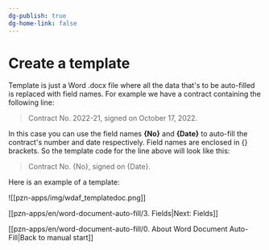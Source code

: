 ```yaml
---
dg-publish: true
dg-home-link: false
---
```

# Create a template

Template is just a Word .docx file where all the data that's to be auto-filled is replaced with field names.
For example we have a contract containing the following line:
>Contract No. 2022-21, signed on October 17, 2022.

In this case you can use the field names **{No}** and **{Date}** to auto-fill the contract's number and date respectively. Field names are enclosed in {} brackets. So the template code for the line above will look like this:
>Contract No. {No}, signed on {Date}.


Here is an example of a template:

![[pzn-apps/img/wdaf_templatedoc.png]]

[[pzn-apps/en/word-document-auto-fill/3. Fields|Next: Fields]]

[[pzn-apps/en/word-document-auto-fill/0. About Word Document Auto-Fill|Back to manual start]]

